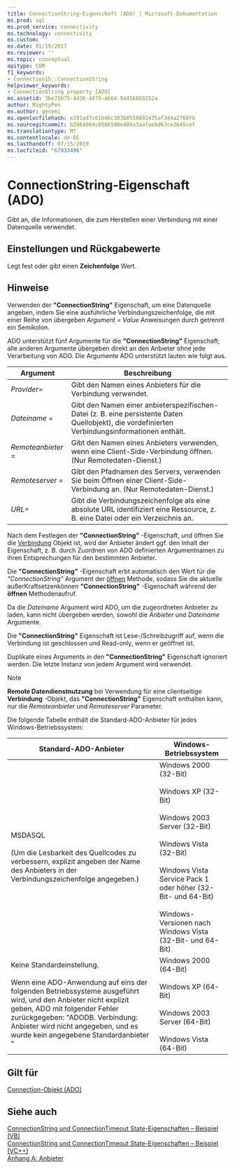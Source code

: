 ```yaml
---
title: ConnectionString-Eigenschaft (ADO) | Microsoft-Dokumentation
ms.prod: sql
ms.prod_service: connectivity
ms.technology: connectivity
ms.custom: ''
ms.date: 01/19/2017
ms.reviewer: ''
ms.topic: conceptual
apitype: COM
f1_keywords:
- Connection15::ConnectionString
helpviewer_keywords:
- ConnectionString property [ADO]
ms.assetid: 3be75b75-4d36-4479-ab64-9a456869252a
author: MightyPen
ms.author: genemi
ms.openlocfilehash: e391ad7c61bd6c303b0558892435af344a2768fb
ms.sourcegitcommit: b2464064c0566590e486a3aafae6d67ce2645cef
ms.translationtype: MT
ms.contentlocale: de-DE
ms.lasthandoff: 07/15/2019
ms.locfileid: "67933496"
---
```

# <a name="connectionstring-property-ado"></a>ConnectionString-Eigenschaft (ADO)
Gibt an, die Informationen, die zum Herstellen einer Verbindung mit einer Datenquelle verwendet.  
  
## <a name="settings-and-return-values"></a>Einstellungen und Rückgabewerte  
 Legt fest oder gibt einen **Zeichenfolge** Wert.  
  
## <a name="remarks"></a>Hinweise  
 Verwenden der **"ConnectionString"** Eigenschaft, um eine Datenquelle angeben, indem Sie eine ausführliche Verbindungszeichenfolge, die mit einer Reihe von übergeben *Argument* *= Value* Anweisungen durch getrennt ein Semikolon.  
  
 ADO unterstützt fünf Argumente für die **"ConnectionString"** Eigenschaft; alle anderen Argumente übergeben direkt an den Anbieter ohne jede Verarbeitung von ADO. Die Argumente ADO unterstützt lauten wie folgt aus.  
  
|Argument|Beschreibung|  
|--------------|-----------------|  
|*Provider=*|Gibt den Namen eines Anbieters für die Verbindung verwendet.|  
|*Dateiname =*|Gibt den Namen einer anbieterspezifischen-Datei (z. B. eine persistente Daten Quellobjekt), die vordefinierten Verbindungsinformationen enthält.|  
|*Remoteanbieter =*|Gibt den Namen eines Anbieters verwenden, wenn eine Client-Side-Verbindung öffnen. (Nur Remotedaten-Dienst.)|  
|*Remoteserver =*|Gibt den Pfadnamen des Servers, verwenden Sie beim Öffnen einer Client-Side-Verbindung an. (Nur Remotedaten-Dienst.)|  
|*URL=*|Gibt die Verbindungszeichenfolge als eine absolute URL identifiziert eine Ressource, z. B. eine Datei oder ein Verzeichnis an.|  
  
 Nach dem Festlegen der **"ConnectionString"** -Eigenschaft, und öffnen Sie die [Verbindung](../../../ado/reference/ado-api/connection-object-ado.md) Objekt ist, wird der Anbieter ändert ggf. den Inhalt der Eigenschaft, z. B. durch Zuordnen von ADO definierten Argumentnamen zu ihren Entsprechungen für den bestimmten Anbieter.  
  
 Die **"ConnectionString"** -Eigenschaft erbt automatisch den Wert für die *"ConnectionString"* Argument der [öffnen](../../../ado/reference/ado-api/open-method-ado-connection.md) Methode, sodass Sie die aktuelle außerKraftsetzenkönnen **"ConnectionString"** -Eigenschaft während der **öffnen** Methodenaufruf.  
  
 Da die *Dateiname* Argument wird ADO, um die zugeordneten Anbieter zu laden, kann nicht übergeben werden, sowohl die *Anbieter* und *Dateiname* Argumente.  
  
 Die **"ConnectionString"** Eigenschaft ist Lese-/Schreibzugriff auf, wenn die Verbindung ist geschlossen und Read-only, wenn er geöffnet ist.  
  
 Duplikate eines Arguments in den **"ConnectionString"** Eigenschaft ignoriert werden. Die letzte Instanz von jedem Argument wird verwendet.  
  
> [!NOTE]
>  **Remote Datendienstnutzung** bei Verwendung für eine clientseitige **Verbindung** -Objekt, das **"ConnectionString"** Eigenschaft enthalten kann, nur die *Remoteanbieter* und *Remoteserver* Parameter.  
  
 Die folgende Tabelle enthält die Standard-ADO-Anbieter für jedes Windows-Betriebssystem:  
  
|Standard-ADO-Anbieter|Windows-Betriebssystem|  
|--------------------------|------------------------------|  
|MSDASQL<br /><br /> (Um die Lesbarkeit des Quellcodes zu verbessern, explizit angeben der Name des Anbieters in der Verbindungszeichenfolge angegeben.)|Windows 2000 (32-Bit)<br /><br /> Windows XP (32-Bit)<br /><br /> Windows 2003 Server (32-Bit)<br /><br /> Windows Vista (32-Bit)<br /><br /> Windows Vista Service Pack 1 oder höher (32-Bit- und 64-Bit)<br /><br /> Windows-Versionen nach Windows Vista (32-Bit- und 64-Bit)|  
|Keine Standardeinstellung.<br /><br /> Wenn eine ADO-Anwendung auf eins der folgenden Betriebssysteme ausgeführt wird, und den Anbieter nicht explizit geben, ADO mit folgender Fehler zurückgegeben: "ADODB. Verbindung: Anbieter wird nicht angegeben, und es wurde kein angegebene Standardanbieter "|Windows 2000 (64-Bit)<br /><br /> Windows XP (64-Bit)<br /><br /> Windows 2003 Server (64-Bit)<br /><br /> Windows Vista (64-Bit)|  
  
## <a name="applies-to"></a>Gilt für  
 [Connection-Objekt (ADO)](../../../ado/reference/ado-api/connection-object-ado.md)  
  
## <a name="see-also"></a>Siehe auch  
 [ConnectionString und ConnectionTimeout State-Eigenschaften – Beispiel (VB)](../../../ado/reference/ado-api/connectionstring-connectiontimeout-and-state-properties-example-vb.md)   
 [ConnectionString und ConnectionTimeout State-Eigenschaften – Beispiel (VC++)](../../../ado/reference/ado-api/connectionstring-connectiontimeout-and-state-properties-example-vc.md)   
 [Anhang A: Anbieter](../../../ado/guide/appendixes/appendix-a-providers.md)
